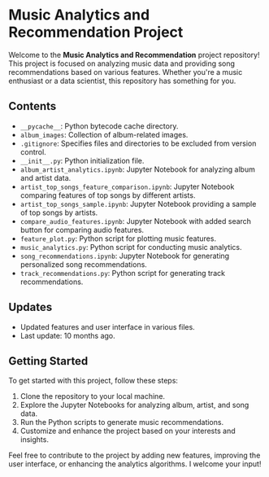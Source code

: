 # Music Analytics and Recommendation Project

Welcome to the **Music Analytics and Recommendation** project repository! This project is focused on analyzing music data and providing song recommendations based on various features. Whether you're a music enthusiast or a data scientist, this repository has something for you.

## Contents

- `__pycache__`: Python bytecode cache directory.
- `album_images`: Collection of album-related images.
- `.gitignore`: Specifies files and directories to be excluded from version control.
- `__init__.py`: Python initialization file.
- `album_artist_analytics.ipynb`: Jupyter Notebook for analyzing album and artist data.
- `artist_top_songs_feature_comparison.ipynb`: Jupyter Notebook comparing features of top songs by different artists.
- `artist_top_songs_sample.ipynb`: Jupyter Notebook providing a sample of top songs by artists.
- `compare_audio_features.ipynb`: Jupyter Notebook with added search button for comparing audio features.
- `feature_plot.py`: Python script for plotting music features.
- `music_analytics.py`: Python script for conducting music analytics.
- `song_recommendations.ipynb`: Jupyter Notebook for generating personalized song recommendations.
- `track_recommendations.py`: Python script for generating track recommendations.

## Updates

- Updated features and user interface in various files.
- Last update: 10 months ago.

## Getting Started

To get started with this project, follow these steps:

1. Clone the repository to your local machine.
2. Explore the Jupyter Notebooks for analyzing album, artist, and song data.
3. Run the Python scripts to generate music recommendations.
4. Customize and enhance the project based on your interests and insights.

Feel free to contribute to the project by adding new features, improving the user interface, or enhancing the analytics algorithms. I welcome your input!
